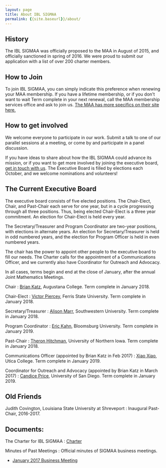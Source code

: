```yaml
---
layout: page
title: About IBL SIGMAA
permalink: {{site.baseurl}}/about/
---
```


## History

The IBL SIGMAA was officially proposed to the MAA in August of 2015,
and officially sanctioned in spring of 2016. We were proud to submit
our application with a list of over 200 charter members.

## How to Join

To join IBL SIGMAA, you can simply indicate this preference when renewing
your MAA membership. If you have a lifetime membership, or if you don't want
to wait Term complete in  your next renewal, call the MAA membership services
office and ask to join us.
<a href="http://www.maa.org/community/sigmaas/joining-a-sigmaa" target="_new">The MAA has more specifics on their site here.</a>

## How to get involved

We welcome everyone to participate in our work. Submit a talk to one of our
parallel sessions at a meeting, or come by and participate in a panel
discussion.

If you have ideas to share about how the IBL SIGMAA could advance its mission,
or if you want to get more involved by joining the executive board,
<a href="{{site.baseurl}}/contact/">get in
touch with us</a>. The Executive Board is filled by elections each October, and
we welcome nominations and volunteers!


## The Current Executive Board

The executive board consists of five elected positions. The Chair-Elect, Chair,
and Past-Chair each serve for one year, but in a cycle progressing through all
three positions. Thus, being elected Chair-Elect is a three year commitment. An
election for Chair-Elect is held every year.

The Secretary/Treasurer and Program Coordinator are two-year positions, with
elections in alternate years. An election for Secretary/Treasurer is held in odd
numbered years, and the election for Program Officer is held in even numbered years.

The chair has the power to appoint other people to the executive board to fill
our needs. The Charter calls for the appointment of a Communications Officer,
and we currently also have Coordinator for Outreach and Advocacy.

In all cases, terms begin and end at the close of January, after the annual
Joint Mathematics Meetings.

Chair
: <a href="https://www.augustana.edu/academics/faculty-directory/brian-p-katz" target="_new">Brian Katz</a>, Augustana College. Term complete in January 2018.

Chair-Elect
: <a href="https://www.ferris.edu/arts-sciences/departments/mathematics/mathematics-faculty-staff/victor-piercey.htm" target="_new">Victor Piercey</a>, Ferris State University. Term complete in January 2018.

Secretary/Treasurer
: <a href="http://people.southwestern.edu/~marra/" target="_new">Alison Marr</a>, Southwestern University. Term complete in January 2018.

Program Coordinator
: <a href="http://facstaff.bloomu.edu/ekahn/" target="_new">Eric Kahn</a>, Bloomsburg University. Term complete in January 2019.

Past-Chair
: <a href="https://sites.uni.edu/theron/" target="_new">Theron Hitchman</a>, University of Northern Iowa. Term complete in January 2018.

Communications Officer (appointed by Brian Katz in Feb 2017)
: <a href="http://www.utica.edu/faculty_staff/xixiao/" target="_new">Xiao Xiao</a>, Utica College. Term complete in January 2019.

Coordinator for Outreach and Advocacy (appointed by Brian Katz in March 2017)
: <a href="http://www.candicerprice.com" target="_new">Candice Price</a>, University of San Diego. Term complete in January 2019.


## Old Friends

Judith Covington, Louisiana State University at Shreveport
: Inaugural Past-Chair, 2016-2017.


## Documents:

The Charter for IBL SIGMAA
: <a href="{{ site.baseurl }}/public/IBL-SIGMAA-Charter.pdf" target="_new">Charter</a>

Minutes of Past Meetings
: Official minutes of SIGMAA business meetings.

  * <a href="{{site.baseurl}}/public/IBLSIGMAA-2017-01-06-Minutes-Business-Meeting.pdf" target="_new">January 2017 Business Meeting</a>
